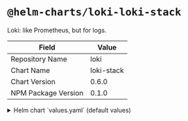 # `@helm-charts/loki-loki-stack`

Loki: like Prometheus, but for logs.

| Field               | Value      |
| ------------------- | ---------- |
| Repository Name     | loki       |
| Chart Name          | loki-stack |
| Chart Version       | 0.6.0      |
| NPM Package Version | 0.1.0      |

<details>

<summary>Helm chart `values.yaml` (default values)</summary>

```yaml
loki:
  enabled: true

promtail:
  enabled: true
```

</details>
